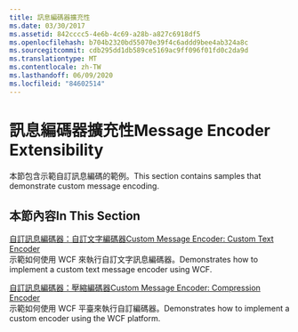```yaml
---
title: 訊息編碼器擴充性
ms.date: 03/30/2017
ms.assetid: 842cccc5-4e6b-4c69-a28b-a827c6918df5
ms.openlocfilehash: b704b2320bd55070e39f4c6addd9bee4ab324a8c
ms.sourcegitcommit: cdb295dd1db589ce5169ac9ff096f01fd0c2da9d
ms.translationtype: MT
ms.contentlocale: zh-TW
ms.lasthandoff: 06/09/2020
ms.locfileid: "84602514"
---
```

# <a name="message-encoder-extensibility"></a><span data-ttu-id="f6e4c-102">訊息編碼器擴充性</span><span class="sxs-lookup"><span data-stu-id="f6e4c-102">Message Encoder Extensibility</span></span>
<span data-ttu-id="f6e4c-103">本節包含示範自訂訊息編碼的範例。</span><span class="sxs-lookup"><span data-stu-id="f6e4c-103">This section contains samples that demonstrate custom message encoding.</span></span>  
  
## <a name="in-this-section"></a><span data-ttu-id="f6e4c-104">本節內容</span><span class="sxs-lookup"><span data-stu-id="f6e4c-104">In This Section</span></span>  
 [<span data-ttu-id="f6e4c-105">自訂訊息編碼器：自訂文字編碼器</span><span class="sxs-lookup"><span data-stu-id="f6e4c-105">Custom Message Encoder: Custom Text Encoder</span></span>](custom-message-encoder-custom-text-encoder.md)  
 <span data-ttu-id="f6e4c-106">示範如何使用 WCF 來執行自訂文字訊息編碼器。</span><span class="sxs-lookup"><span data-stu-id="f6e4c-106">Demonstrates how to implement a custom text message encoder using WCF.</span></span>  
  
 [<span data-ttu-id="f6e4c-107">自訂訊息編碼器：壓縮編碼器</span><span class="sxs-lookup"><span data-stu-id="f6e4c-107">Custom Message Encoder: Compression Encoder</span></span>](custom-message-encoder-compression-encoder.md)  
 <span data-ttu-id="f6e4c-108">示範如何使用 WCF 平臺來執行自訂編碼器。</span><span class="sxs-lookup"><span data-stu-id="f6e4c-108">Demonstrates how to implement a custom encoder using the WCF platform.</span></span>
